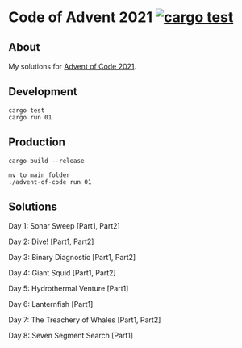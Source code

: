 # Code of Advent 2021 [![cargo test](https://github.com/naschidaniel/advent-of-code-2021/actions/workflows/rstest.yml/badge.svg)](https://github.com/naschidaniel/advent-of-code-2021/actions/workflows/rstest.yml)

## About

My solutions for [Advent of Code 2021](https://adventofcode.com/2021).

## Development

```
cargo test
cargo run 01
```

## Production

```
cargo build --release

mv to main folder
./advent-of-code run 01
```

## Solutions

Day 1: Sonar Sweep [Part1, Part2]

Day 2: Dive! [Part1, Part2]

Day 3: Binary Diagnostic [Part1, Part2]

Day 4: Giant Squid [Part1, Part2]

Day 5: Hydrothermal Venture [Part1]

Day 6: Lanternfish [Part1]

Day 7: The Treachery of Whales [Part1, Part2]

Day 8: Seven Segment Search [Part1]
